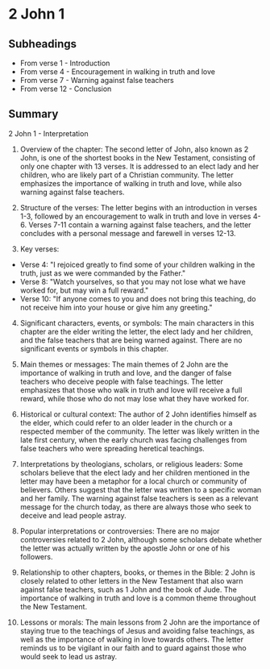 # 2 John 1

## Subheadings

* From verse 1 - Introduction
* From verse 4 - Encouragement in walking in truth and love
* From verse 7 - Warning against false teachers
* From verse 12 - Conclusion

## Summary

2 John 1 - Interpretation

1. Overview of the chapter:
The second letter of John, also known as 2 John, is one of the shortest books in the New Testament, consisting of only one chapter with 13 verses. It is addressed to an elect lady and her children, who are likely part of a Christian community. The letter emphasizes the importance of walking in truth and love, while also warning against false teachers.

2. Structure of the verses:
The letter begins with an introduction in verses 1-3, followed by an encouragement to walk in truth and love in verses 4-6. Verses 7-11 contain a warning against false teachers, and the letter concludes with a personal message and farewell in verses 12-13.

3. Key verses:
- Verse 4: "I rejoiced greatly to find some of your children walking in the truth, just as we were commanded by the Father."
- Verse 8: "Watch yourselves, so that you may not lose what we have worked for, but may win a full reward."
- Verse 10: "If anyone comes to you and does not bring this teaching, do not receive him into your house or give him any greeting."

4. Significant characters, events, or symbols:
The main characters in this chapter are the elder writing the letter, the elect lady and her children, and the false teachers that are being warned against. There are no significant events or symbols in this chapter.

5. Main themes or messages:
The main themes of 2 John are the importance of walking in truth and love, and the danger of false teachers who deceive people with false teachings. The letter emphasizes that those who walk in truth and love will receive a full reward, while those who do not may lose what they have worked for.

6. Historical or cultural context:
The author of 2 John identifies himself as the elder, which could refer to an older leader in the church or a respected member of the community. The letter was likely written in the late first century, when the early church was facing challenges from false teachers who were spreading heretical teachings.

7. Interpretations by theologians, scholars, or religious leaders:
Some scholars believe that the elect lady and her children mentioned in the letter may have been a metaphor for a local church or community of believers. Others suggest that the letter was written to a specific woman and her family. The warning against false teachers is seen as a relevant message for the church today, as there are always those who seek to deceive and lead people astray.

8. Popular interpretations or controversies:
There are no major controversies related to 2 John, although some scholars debate whether the letter was actually written by the apostle John or one of his followers.

9. Relationship to other chapters, books, or themes in the Bible:
2 John is closely related to other letters in the New Testament that also warn against false teachers, such as 1 John and the book of Jude. The importance of walking in truth and love is a common theme throughout the New Testament.

10. Lessons or morals:
The main lessons from 2 John are the importance of staying true to the teachings of Jesus and avoiding false teachings, as well as the importance of walking in love towards others. The letter reminds us to be vigilant in our faith and to guard against those who would seek to lead us astray.